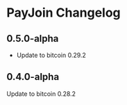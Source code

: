 # PayJoin Changelog

## 0.5.0-alpha

- Update to bitcoin 0.29.2

## 0.4.0-alpha

Update to bitcoin 0.28.2
